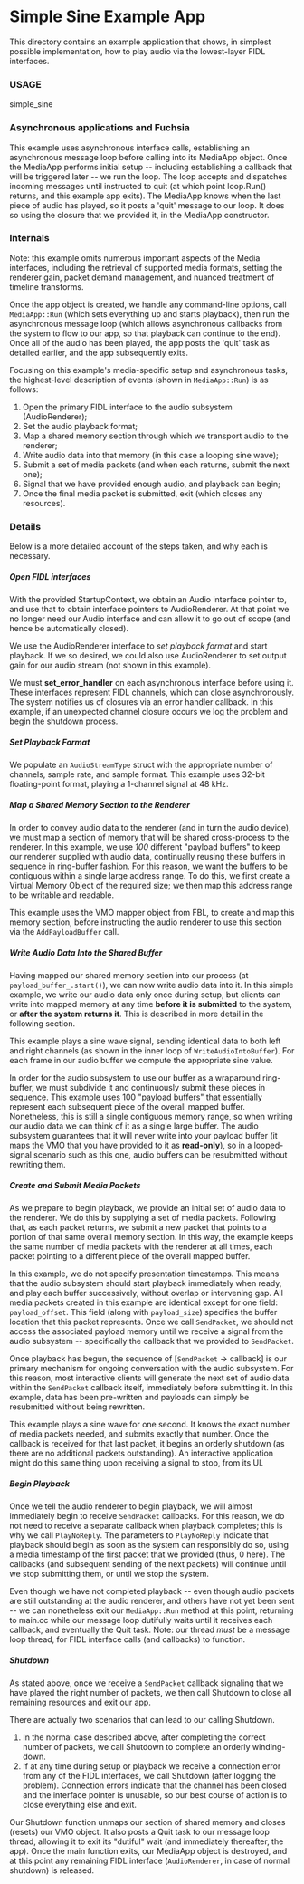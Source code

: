 # Simple Sine Example App

This directory contains an example application that shows, in simplest possible
implementation, how to play audio via the lowest-layer FIDL interfaces.

### USAGE

  simple_sine

### Asynchronous applications and Fuchsia

This example uses asynchronous interface calls, establishing an asynchronous
message loop before calling into its MediaApp object. Once the MediaApp performs
initial setup -- including establishing a callback that will be triggered later
-- we run the loop. The loop accepts and dispatches incoming messages until
instructed to quit (at which point loop.Run() returns, and this example app
exits). The MediaApp knows when the last piece of audio has played, so it posts
a 'quit' message to our loop. It does so using the closure that we provided it,
in the MediaApp constructor.

### Internals

Note: this example omits numerous important aspects of the Media interfaces,
including the retrieval of supported media formats, setting the renderer gain,
packet demand management, and nuanced treatment of timeline transforms.

Once the app object is created, we handle any command-line options, call
`MediaApp::Run` (which sets everything up and starts playback), then run the
asynchronous message loop (which allows asynchronous callbacks from the system
to flow to our app, so that playback can continue to the end). Once all of the
audio has been played, the app posts the 'quit' task as detailed earlier, and
the app subsequently exits.

Focusing on this example's media-specific setup and asynchronous tasks, the
highest-level description of events (shown in `MediaApp::Run`) is as follows:
1. Open the primary FIDL interface to the audio subsystem (AudioRenderer);
2. Set the audio playback format;
3. Map a shared memory section through which we transport audio to the renderer;
4. Write audio data into that memory (in this case a looping sine wave);
5. Submit a set of media packets (and when each returns, submit the next one);
6. Signal that we have provided enough audio, and playback can begin;
7. Once the final media packet is submitted, exit (which closes any resources).

### Details

Below is a more detailed account of the steps taken, and why each is necessary.

##### Open FIDL interfaces

With the provided StartupContext, we obtain an Audio interface pointer to, and
use that to obtain interface pointers to AudioRenderer. At that point we no
longer need our Audio interface and can allow it to go out of scope (and hence
be automatically closed).

We use the AudioRenderer interface to _set playback format_ and start
playback. If we so desired, we could also use AudioRenderer to set output
gain for our audio stream (not shown in this example).

We must **set_error_handler** on each asynchronous interface before using it.
These interfaces represent FIDL channels, which can close asynchronously. The
system notifies us of closures via an error handler callback. In this example,
if an unexpected channel closure occurs we log the problem and begin the
shutdown process.

##### Set Playback Format

We populate an `AudioStreamType` struct with the appropriate number of channels,
sample rate, and sample format. This example uses 32-bit floating-point format,
playing a 1-channel signal at 48 kHz.

##### Map a Shared Memory Section to the Renderer

In order to convey audio data to the renderer (and in turn the audio device),
we must map a section of memory that will be shared cross-process to the
renderer. In this example, we use _100_ different "payload buffers" to keep our
renderer supplied with audio data, continually reusing these buffers in
sequence in ring-buffer fashion. For this reason, we want the buffers to be
contiguous within a single large address range. To do this, we first create a
Virtual Memory Object of the required size; we then map this address range to
be writable and readable.

This example uses the VMO mapper object from FBL, to create and map this memory
section, before instructing the audio renderer to use this section via the
`AddPayloadBuffer` call.

##### Write Audio Data Into the Shared Buffer

Having mapped our shared memory section into our process (at
`payload_buffer_.start()`), we can now write audio data into it. In this
simple example, we write our audio data only once during setup, but clients
can write into mapped memory at any time **before it is submitted** to the
system, or **after the system returns it**. This is described in more detail
in the following section.

This example plays a sine wave signal, sending identical data to both left and
right channels (as shown in the inner loop of `WriteAudioIntoBuffer`). For each
frame in our audio buffer we compute the appropriate sine value.

In order for the audio subsystem to use our buffer as a wraparound ring-buffer,
we must subdivide it and continuously submit these pieces in sequence. This
example uses 100 "payload buffers" that essentially represent each subsequent
piece of the overall mapped buffer. Nonetheless, this is still a single
contiguous memory range, so when writing our audio data we can think of it as a
single large buffer. The audio subsystem guarantees that it will never write
into your payload buffer (it maps the VMO that you have provided to it as
__read-only__), so in a looped-signal scenario such as this one, audio buffers
can be resubmitted without rewriting them.

##### Create and Submit Media Packets

As we prepare to begin playback, we provide an initial set of audio data to the
renderer. We do this by supplying a set of media packets. Following that, as
each packet returns, we submit a new packet that points to a portion of that
same overall memory section. In this way, the example keeps the same number of
media packets with the renderer at all times, each packet pointing to a
different piece of the overall mapped buffer.

In this example, we do not specify presentation timestamps. This means that the
audio subsystem should start playback immediately when ready, and play each
buffer successively, without overlap or intervening gap. All media packets
created in this example are identical except for one field: `payload_offset`.
This field (along with `payload_size`) specifies the buffer location that this
packet represents. Once we call `SendPacket`, we should not access the
associated payload memory until we receive a signal from the audio subsystem --
specifically the callback that we provided to `SendPacket`.

Once playback has begun, the sequence of [`SendPacket` -> callback] is our
primary mechanism for ongoing conversation with the audio subsystem. For this
reason, most interactive clients will generate the next set of audio data
within the `SendPacket` callback itself, immediately before submitting it. In
this example, data has been pre-written and payloads can simply be resubmitted
without being rewritten.

This example plays a sine wave for one second. It knows the exact number of
media packets needed, and submits exactly that number. Once the callback is
received for that last packet, it begins an orderly shutdown (as there are no
additional packets outstanding). An interactive application might do this same
thing upon receiving a signal to stop, from its UI.

##### Begin Playback

Once we tell the audio renderer to begin playback, we will almost immediately
begin to receive `SendPacket` callbacks. For this reason, we do not need to
receive a separate callback when playback completes; this is why we call
`PlayNoReply`. The parameters to `PlayNoReply` indicate that playback should
begin as soon as the system can responsibly do so, using a media timestamp of
the first packet that we provided (thus, 0 here). The callbacks (and subsequent
sending of the next packets) will continue until we stop submitting them, or
until we stop the system.

Even though we have not completed playback -- even though audio packets are
still outstanding at the audio renderer, and others have not yet been sent --
we can nonetheless exit our `MediaApp::Run` method at this point, returning to
main.cc while our message loop dutifully waits until it receives each callback,
and eventually the Quit task. Note: our thread *must* be a message loop thread,
for FIDL interface calls (and callbacks) to function.

##### Shutdown

As stated above, once we receive a `SendPacket` callback signaling that we have
played the right number of packets, we then call Shutdown to close all
remaining resources and exit our app.

There are actually two scenarios that can lead to our calling Shutdown.
1. In the normal case described above, after completing the correct number
of packets, we call Shutdown to complete an orderly winding-down.
2. If at any time during setup or playback we receive a connection error from
any of the FIDL interfaces, we call Shutdown (after logging the problem).
Connection errors indicate that the channel has been closed and the interface
pointer is unusable, so our best course of action is to close everything else
and exit.

Our Shutdown function unmaps our section of shared memory and closes (resets)
our VMO object. It also posts a Quit task to our message loop thread, allowing
it to exit its "dutiful" wait (and immediately thereafter, the app). Once the
main function exits, our MediaApp object is destroyed, and at this point any
remaining FIDL interface (`AudioRenderer`, in case of normal shutdown) is
released.
